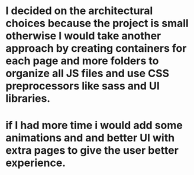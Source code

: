 # I decided on the architectural choices because the project is small otherwise I would take another approach by creating containers for each page and more folders to organize all JS files and use CSS preprocessors like sass and UI libraries.

# if I had more time i would add some animations and and better UI with extra pages to give the user better experience.
